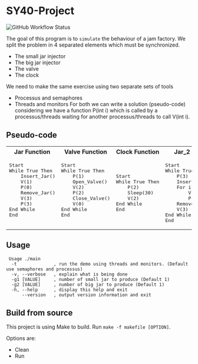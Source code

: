 # SY40-Project
![GitHub Workflow Status](https://img.shields.io/github/workflow/status/axel7083/SY40-Project/C_CI)

The goal of this program is to `simulate` the behaviour of a jam factory. We split the problem in 4 separated elements which must be synchronized.
-	The small jar injector
-	The big jar injector
-	The valve
-	The clock

We need to make the same exercise using two separate sets of tools
-	Processus and semaphores
-	Threads and monitors
For both we can write a solution (pseudo-code) considering we have a function P(int i) which is called by a processus/threads waiting for another processus/threads to call V(int i).

## Pseudo-code

<table>
<tr>
<th>
Jar Function
</th>
<th>
Valve Function
</th>
<th>
Clock Function
</th>
<th>
Jar_2 Function
</th>
</tr>
<tr>
<td>
<pre>
Start
While True Then
    Insert_Jar()
    V(1)
    P(0)
    Remove_Jar()
    V(3)
    P(3)
End While
End<br>
</pre>
</td>
<td>
<pre>
Start
While True Then
    P(1)
    Open_Valve()
    V(2)
    P(2)
    Close_Valve()
    V(0)
End While
End<br>
</pre>
</td>
<td>
<pre>
<br>
Start
While True Then
    P(2)
    Sleep(30)
    V(2)
End While
End 
<br>
</pre>
</td>
<td>
<pre>
Start
While True Then
    P(3)
    Insert_Jar()
    For i from 0 to 2
        V(1)
        P(0)
    Remove_Jar()
    V(3)
End While
End
</pre>
</td>
</tr>
</table>

## Usage

```
 Usage ./main
  -t              , run the demo using threads and monitors. (Default use semaphores and processus)
  -v, --verbose   , explain what is being done
  -g1 [VALUE]     , number of small jar to produce (Default 1)
  -g2 [VALUE]     , number of big jar to produce (Default 1)
  -h, --help      , display this help and exit
      --version   , output version information and exit
```

## Build from source

This project is using Make to build. Run `make -f makefile [OPTION]`. 

Options are:
- Clean
- Run
